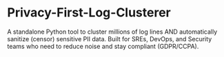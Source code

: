 # Privacy-First-Log-Clusterer
A standalone Python tool to cluster millions of log lines AND automatically sanitize (censor) sensitive PII data.  Built for SREs, DevOps, and Security teams who need to reduce noise and stay compliant (GDPR/CCPA).
